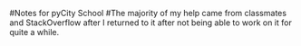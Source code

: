 #Notes for pyCity School
#The majority of my help came from classmates and StackOverflow after I returned to it after not being able to work on it for quite a while.